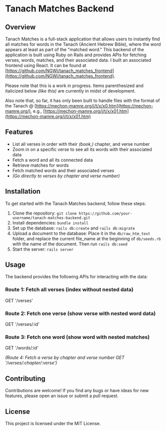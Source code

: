 # Tanach Matches Backend

## Overview

Tanach Matches is a full-stack application that allows users to instantly find all matches for words in the Tanach (Ancient Hebrew Bible), where the word appears at least as part of the "matched word." This backend of the application is built using Ruby on Rails and provides APIs for fetching verses, words, matches, and their associated data.
I built an associated frontend using React. It can be found at [https://github.com/NGWi/tanach_matches_frontend](https://github.com/NGWi/tanach_matches_frontend).

Please note that this is a work in progress. Items parenthesized and italicized below _(like this)_ are currently in midst of development.

Also note that, so far, it has only been built to handle files with the format of the Tanach @ [https://mechon-mamre.org/i/t/x/x0.htm](https://mechon-mamre.org/), e.g., [https://mechon-mamre.org/i/t/x/x01.htm](https://mechon-mamre.org/i/t/x/x01.htm)

## Features 

- List all verses in order with their _(book,)_ chapter, and verse number
- Zoom in on a specific verse to see all its words with their associated data
- Fetch a word and all its connected data
- Retrieve matches for words
- Fetch matched words and their associated verses
- _(Go directly to verses by chapter and verse number)_

## Installation

To get started with the Tanach Matches backend, follow these steps:

1. Clone the repository: `git clone https://github.com/your-username/tanach-matches-backend.git`
2. Install dependencies: `bundle install`
3. Set up the database: `rails db:create` and `rails db:migrate`
4. Upload a document to the database: Place it in the `db/raw_htm_text` folder, and replace the current file_name at the beginning of `db/seeds.rb` with the name of the document. Then run `rails db:seed`
5. Start the server: `rails server`

## Usage

The backend provides the following APIs for interacting with the data:

  ### Route 1: Fetch all verses (index without nested data)
  GET '/verses'

  ### Route 2: Fetch one verse (show verse with nested word data)
  GET '/verses/:id'

  ### Route 3: Fetch one word (show word with nested matches)
  GET '/words/:id'

  _(Route 4: Fetch a verse by chapter and verse number
  GET '/verses/:chapter/:verse')_

## Contributing

Contributions are welcome! If you find any bugs or have ideas for new features, please open an issue or submit a pull request.

## License

This project is licensed under the MIT License.
